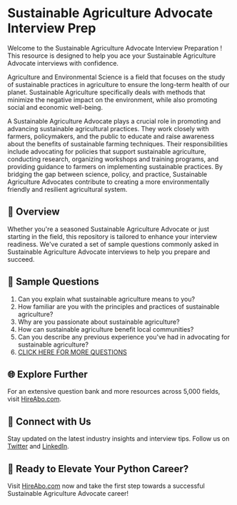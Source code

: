 # Sustainable Agriculture Advocate Interview Prep

Welcome to the Sustainable Agriculture Advocate Interview Preparation ! This resource is designed to help you ace your Sustainable Agriculture Advocate interviews with confidence.

Agriculture and Environmental Science is a field that focuses on the study of sustainable practices in agriculture to ensure the long-term health of our planet. Sustainable Agriculture specifically deals with methods that minimize the negative impact on the environment, while also promoting social and economic well-being. 

A Sustainable Agriculture Advocate plays a crucial role in promoting and advancing sustainable agricultural practices. They work closely with farmers, policymakers, and the public to educate and raise awareness about the benefits of sustainable farming techniques. Their responsibilities include advocating for policies that support sustainable agriculture, conducting research, organizing workshops and training programs, and providing guidance to farmers on implementing sustainable practices. By bridging the gap between science, policy, and practice, Sustainable Agriculture Advocates contribute to creating a more environmentally friendly and resilient agricultural system.

## 🚀 Overview

Whether you're a seasoned Sustainable Agriculture Advocate or just starting in the field, this repository is tailored to enhance your interview readiness. We've curated a set of sample questions commonly asked in Sustainable Agriculture Advocate interviews to help you prepare and succeed.

## 📝 Sample Questions

1. Can you explain what sustainable agriculture means to you?
2. How familiar are you with the principles and practices of sustainable agriculture?
3. Why are you passionate about sustainable agriculture?
4. How can sustainable agriculture benefit local communities?
5. Can you describe any previous experience you've had in advocating for sustainable agriculture?
6. [CLICK HERE FOR MORE QUESTIONS](https://hireabo.com/job/10_4_23/Sustainable%20Agriculture%20Advocate)

## 🌐 Explore Further

For an extensive question bank and more resources across 5,000 fields, visit [HireAbo.com](https://www.hireabo.com).

## 📱 Connect with Us

Stay updated on the latest industry insights and interview tips. Follow us on [Twitter](https://twitter.com/hireabo) and [LinkedIn](https://www.linkedin.com/in/hire-abo-3609972a8/).

## 🚀 Ready to Elevate Your Python Career?

Visit [HireAbo.com](https://www.hireabo.com) now and take the first step towards a successful Sustainable Agriculture Advocate career!
